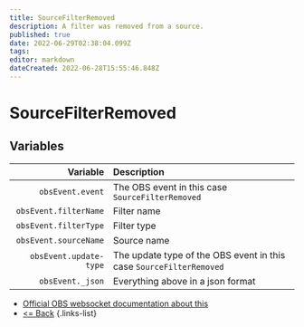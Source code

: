 ```yaml
---
title: SourceFilterRemoved
description: A filter was removed from a source.
published: true
date: 2022-06-29T02:38:04.099Z
tags:
editor: markdown
dateCreated: 2022-06-28T15:55:46.848Z
---
```


# SourceFilterRemoved

## Variables

|               Variable | Description                                                         |
| ----------------------:|:------------------------------------------------------------------- |
|       `obsEvent.event` | The OBS event in this case `SourceFilterRemoved`                    |
|  `obsEvent.filterName` | Filter name                                                         |
|  `obsEvent.filterType` | Filter type                                                         |
|  `obsEvent.sourceName` | Source name                                                         |
| `obsEvent.update-type` | The update type of the OBS event in this case `SourceFilterRemoved` |
|       `obsEvent._json` | Everything above in a json format                                   |

* [Official OBS websocket documentation about this](https://github.com/obsproject/obs-websocket/blob/4.x-current/docs/generated/protocol.md#sourcefilterremoved)
* [<= Back](/en/Integrations/OBS/Events)
{.links-list}